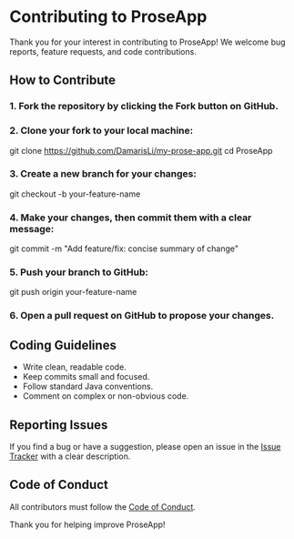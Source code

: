 # Contributing to ProseApp

Thank you for your interest in contributing to ProseApp! We welcome bug reports, feature requests, and code contributions.

## How to Contribute

### 1. Fork the repository by clicking the **Fork** button on GitHub.

### 2. Clone your fork to your local machine:
git clone https://github.com/DamarisLi/my-prose-app.git
cd ProseApp

### 3. Create a new branch for your changes:
git checkout -b your-feature-name

### 4. Make your changes, then commit them with a clear message:
git commit -m "Add feature/fix: concise summary of change"

### 5. Push your branch to GitHub:
git push origin your-feature-name

### 6. Open a pull request on GitHub to propose your changes.

## Coding Guidelines

- Write clean, readable code.
- Keep commits small and focused.
- Follow standard Java conventions.
- Comment on complex or non-obvious code.

## Reporting Issues

If you find a bug or have a suggestion, please open an issue in the [Issue Tracker](https://github.com/DamarisLi/my-prose-app/issues) with a clear description.

## Code of Conduct

All contributors must follow the [Code of Conduct](CODE_OF_CONDUCT.md).

Thank you for helping improve ProseApp!
